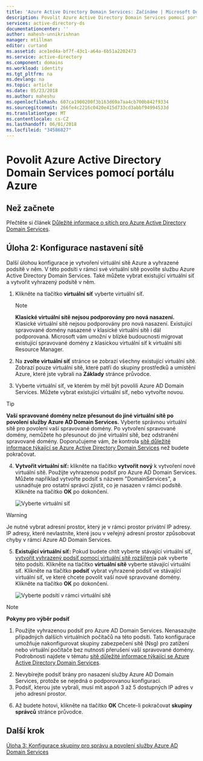 ```yaml
---
title: 'Azure Active Directory Domain Services: Začínáme | Microsoft Docs'
description: Povolit Azure Active Directory Domain Services pomocí portálu Azure
services: active-directory-ds
documentationcenter: ''
author: mahesh-unnikrishnan
manager: mtillman
editor: curtand
ms.assetid: ace1ed4a-bf7f-43c1-a64a-6b51a2202473
ms.service: active-directory
ms.component: domains
ms.workload: identity
ms.tgt_pltfrm: na
ms.devlang: na
ms.topic: article
ms.date: 05/23/2018
ms.author: maheshu
ms.openlocfilehash: 607ca1900200f3b163d69a7aa4cb700b842f9334
ms.sourcegitcommit: 266fe4c2216c0420e415d733cd3abbf94994533d
ms.translationtype: MT
ms.contentlocale: cs-CZ
ms.lasthandoff: 06/01/2018
ms.locfileid: "34586827"
---
```

# <a name="enable-azure-active-directory-domain-services-using-the-azure-portal"></a>Povolit Azure Active Directory Domain Services pomocí portálu Azure


## <a name="before-you-begin"></a>Než začnete
Přečtěte si článek [Důležité informace o sítích pro Azure Active Directory Domain Services](active-directory-ds-networking.md).


## <a name="task-2-configure-network-settings"></a>Úloha 2: Konfigurace nastavení sítě
Další úlohou konfigurace je vytvoření virtuální sítě Azure a vyhrazené podsítě v něm. V této podsíti v rámci své virtuální sítě povolíte službu Azure Active Directory Domain Services. Také můžete vybrat existující virtuální síť a vytvořit vyhrazený podsítě v něm.

1. Klikněte na tlačítko **virtuální síť** vyberte virtuální síť.
    > [!NOTE]
    > **Klasické virtuální sítě nejsou podporovány pro nová nasazení.** Klasické virtuální sítě nejsou podporovány pro nová nasazení. Existující spravované domény nasazené v klasické virtuální sítě i dál podporovaná. Microsoft vám umožní v blízké budoucnosti migrovat existující spravované domény z klasickou virtuální síť k virtuální síti Resource Manager.
    >

2. Na **zvolte virtuální síť** stránce se zobrazí všechny existující virtuální sítě. Zobrazí pouze virtuální sítě, které patří do skupiny prostředků a umístění Azure, které jste vybrali na **Základy** stránce průvodce.
3. Vyberte virtuální síť, ve kterém by měl být povolili Azure AD Domain Services. Můžete vybrat existující virtuální síť, nebo vytvořte novou.

  > [!TIP]
  > **Vaší spravované domény nelze přesunout do jiné virtuální sítě po povolení služby Azure AD Domain Services.** Vyberte správnou virtuální sítě pro povolení vaší spravované domény. Po vytvoření spravované domény, nemůžete ho přesunout do jiné virtuální sítě, bez odstranění spravované domény. Doporučujeme vám, že kontrola [sítě důležité informace týkající se Azure Active Directory Domain Services](active-directory-ds-networking.md) než budete pokračovat.  
  >

4. **Vytvořit virtuální síť:** klikněte na tlačítko **vytvořit nový** k vytvoření nové virtuální sítě. Použijte vyhrazenou podsíť pro Azure AD Domain Services. Můžete například vytvořte podsíť s názvem "DomainServices", a usnadňuje pro ostatní správci zjistit, co je nasazen v rámci podsítě. Klikněte na tlačítko **OK** po dokončení.

    ![Vyberte virtuální síť](./media/getting-started/domain-services-blade-network-pick-vnet.png)

  > [!WARNING]
  > Je nutné vybrat adresní prostor, který je v rámci prostor privátní IP adresy. IP adresy, které nevlastníte, které jsou v veřejný adresní prostor způsobovat chyby v rámci Azure AD Domain Services.

5. **Existující virtuální síť:** Pokud budete chtít vyberte stávající virtuální síť, [vytvořit vyhrazený podsíť pomocí virtuální sítě rozšíření](../virtual-network/virtual-network-manage-subnet.md#add-a-subnet)a pak vyberte této podsíti. Klikněte na tlačítko **virtuální sítě** vyberte stávající virtuální síť. Klikněte na tlačítko **podsíť** vybrat vyhrazené podsíť ve stávající virtuální síť, ve které chcete povolit vaší nové spravované domény. Klikněte na tlačítko **OK** po dokončení.

    ![Vyberte podsítí v rámci virtuální sítě](./media/getting-started/domain-services-blade-network-pick-subnet.png)

  > [!NOTE]
  > **Pokyny pro výběr podsíť**
  > 1. Použijte vyhrazenou podsíť pro Azure AD Domain Services. Nenasazujte případných dalších virtuálních počítačů na této podsíti. Tato konfigurace umožňuje nakonfigurovat skupiny zabezpečení sítě (Nsg) pro zatížení nebo virtuální počítače bez nutnosti přerušení vaší spravované domény. Podrobnosti najdete v tématu [sítě důležité informace týkající se Azure Active Directory Domain Services](active-directory-ds-networking.md).
  2. Nevybírejte podsíť brány pro nasazení služby Azure AD Domain Services, protože se nejedná o podporovanou konfiguraci.
  3. Podsíť, kterou jste vybrali, musí mít aspoň 3 až 5 dostupných IP adres v jeho adresní prostor.
  >

6. Až budete hotovi, klikněte na tlačítko **OK** Chcete-li pokračovat **skupiny správců** stránce průvodce.


## <a name="next-step"></a>Další krok
[Úloha 3: Konfigurace skupiny pro správu a povolení služby Azure AD Domain Services](active-directory-ds-getting-started-admingroup.md)
